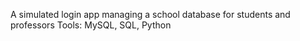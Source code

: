 A simulated login app managing a school database for students and professors
Tools: MySQL, SQL, Python
